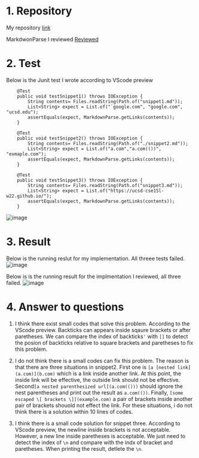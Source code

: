 # 1. Repository
My repository
[link](https://github.com/DongyangLi6816/markdown-parse)

MarkdwonParse I reviewed
[Reviewed](https://github.com/IncogOwl/markdown-parse)

# 2. Test
Below is the Junit test I wrote according to VScode preview
```
    @Test
    public void testSnippet1() throws IOException {
        String contents= Files.readString(Path.of("snippet1.md"));
        List<String> expect = List.of("`google.com", "google.com", "ucsd.edu");
        assertEquals(expect, MarkdownParse.getLinks(contents));
    }

    @Test
    public void testSnippet2() throws IOException {
        String contents= Files.readString(Path.of("./snippet2.md"));
        List<String> expect = List.of("a.com","a.com(())", "exmaple.com");
        assertEquals(expect, MarkdownParse.getLinks(contents));
    }

    @Test
    public void testSnippet3() throws IOException {
        String contents= Files.readString(Path.of("snippet3.md"));
        List<String> expect = List.of("https://ucsd-cse15l-w22.github.io/");
        assertEquals(expect, MarkdownParse.getLinks(contents));
    }
```

![image](https://user-images.githubusercontent.com/97556577/155816769-0f7fb957-fc47-4584-a216-f92236e49c63.png)

# 3. Result
Below is the running reslut for my implementation.
All threee tests failed.
![image](https://user-images.githubusercontent.com/97556577/155816993-5313501c-7d3a-46bb-a906-c3b05fa60aff.png)

Below is is the running result for the implmentation I reviewed, all three failed.
![image](https://user-images.githubusercontent.com/97556577/155817109-6cb522d4-b55c-4c4e-a995-463a37376391.png)

# 4. Answer to questions
1. I think there exist small codes that solve this problem. 
According to the VScode preview. Backticks can appears inside sqaure brackets or after paretheses. We can compare the index of backticks```'``` with ```[]``` to detect the posion of backticks relative to square brackets and paretheses to fix this problem.

2. I do not think there is a small codes can fix this problem. The reason is that there are three situations in snippet2. First one is ```[a [nested link](a.com)](b.com)``` which is a link inside another link. At this point, the inside link will be effective, the outside link should not be effective. Second```[a nested parenthesized url](a.com(()))``` should ignore the nest parentheses and print out the result as ```a.com(())```. Finally, ```[some escaped \[ brackets \]](example.com)``` a pair of brackets inside another pair of brackets shouold not effect the link. For these situations, i do not think there is a solution within 10 lines of codes.
3. I think there is a small code solution for snippet three. According to VScode preview, the newline inside brackets is not acceptable. However, a new line inside paretheses is acceptable. We just need to detect the index of ```\n``` and compare with the indx of bracket and paretheses. When printing the result, detlete the ```\n```.
